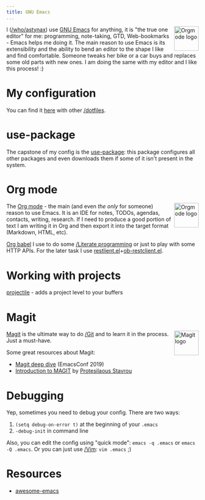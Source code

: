 ```yaml
---
title: GNU Emacs
...
```


<img src="https://www.gnu.org/software/emacs/images/emacs.png" style="float: right; margin-left: 0.5em; width: 64px;" alt="Orgmode logo">

I ([/who/astynax]()) use [GNU Emacs](https://www.gnu.org/software/emacs/) for anything, it is "the true one editor" for me: programming, note-taking, GTD, Web-bookmarks - Emacs helps me doing it. The main reason to use Emacs is its extensibility and the ability to bend an editor to the shape I like and find comfortable. Someone tweaks her bike or a car buys and replaces some old parts with new ones. I am doing the same with my editor and I like this process! :)

# My configuration

You can find it [here](https://github.com/astynax/dotfiles/blob/master/.emacs) with other [/dotfiles]().

# use-package

The capstone of my config is the [use-package](https://github.com/jwiegley/use-package): this package configures all other packages and even downloads them if some of it isn't present in the system.

# Org mode

<img src="https://orgmode.org/resources/img/org-mode-unicorn.svg" style="float: right; margin-left: 0.5em; width: 64px;" alt="Orgmode logo">

The [Org mode](https://orgmode.org/) - the main (and even *the only* for someone) reason to use Emacs. It is an IDE for notes, TODOs, agendas, contacts, writing, research. If I need to produce a good portion of text I am writing it in Org and then export it into the target format (Markdown, HTML, etc).

[Org babel](https://orgmode.org/worg/org-contrib/babel/intro.html) I use to do some [/Literate programming]() or just to play with some HTTP APIs. For the later task I use [restlient.el](https://github.com/pashky/restclient.el)+[ob-restclient.el](https://github.com/alf/ob-restclient.el).

# Working with projects

[projectile](https://docs.projectile.mx) - adds a project level to your buffers

# Magit

<img src="https://magit.vc/assets/magit-400x400px.png" style="float: right; margin-left: 0.5em; width: 64px;" alt="Magit logo">

[Magit](https://magit.vc/) is the ultimate way to do [/Git]() and to learn it in the process. Just a must-have.

Some great resources about Magit:

- [Magit deep dive](https://emacsconf.org/2019/talks/14/) (EmacsConf 2019)
- [Introduction to MAGIT](https://www.youtube.com/embed/2-0OwGTt0dI) by [Protesilaous Stavrou](https://protesilaos.com/)

# Debugging

Yep, sometimes you need to debug your config. There are two ways:

1. `(setq debug-on-error t)` at the beginning of your `.emacs`
2. `-debug-init` in command line

Also, you can edit the config using "quick mode": `emacs -q .emacs` or `emacs -Q .emacs`. Or you can just use [/Vim](): `vim .emacs` ;)

# Resources

- [awesome-emacs](https://github.com/emacs-tw/awesome-emacs)
